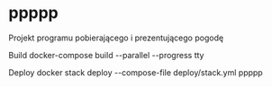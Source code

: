 # ppppp
Projekt programu pobierającego i prezentującego pogodę

Build
docker-compose build --parallel --progress tty

Deploy
docker stack deploy --compose-file deploy/stack.yml ppppp

